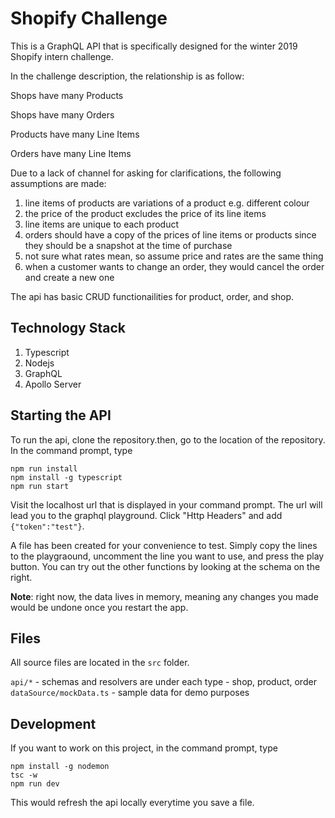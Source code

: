 # Shopify Challenge

This is a GraphQL API that is specifically designed for the winter 2019 Shopify intern challenge.

In the challenge description, the relationship is as follow:

Shops have many Products

Shops have many Orders

Products have many Line Items

Orders have many Line Items

Due to a lack of channel for asking for clarifications, the following assumptions are made:

1. line items of products are variations of a product e.g. different colour
1. the price of the product excludes the price of its line items
1. line items are unique to each product
1. orders should have a copy of the prices of line items or products since they should be a snapshot at the time of purchase
1. not sure what rates mean, so assume price and rates are the same thing
1. when a customer wants to change an order, they would cancel the order and create a new one

The api has basic CRUD functionailities for product, order, and shop.

## Technology Stack

1. Typescript
1. Nodejs
1. GraphQL
1. Apollo Server

## Starting the API

To run the api, clone the repository.then, go to the location of the repository. In the command prompt, type

```
npm run install
npm install -g typescript
npm run start
```

Visit the localhost url that is displayed in your command prompt. The url will lead you to the graphql playground. Click "Http Headers" and add `{"token":"test"}`.

A file has been created for your convenience to test. Simply copy the lines to the playgraound, uncomment the line you want to use, and press the play button.
You can try out the other functions by looking at the schema on the right.

**Note**: right now, the data lives in memory, meaning any changes you made would be undone once you restart the app.

## Files

All source files are located in the `src` folder.

`api/*` - schemas and resolvers are under each type - shop, product, order
`dataSource/mockData.ts` - sample data for demo purposes

## Development

If you want to work on this project, in the command prompt, type

```
npm install -g nodemon
tsc -w
npm run dev
```

This would refresh the api locally everytime you save a file.
